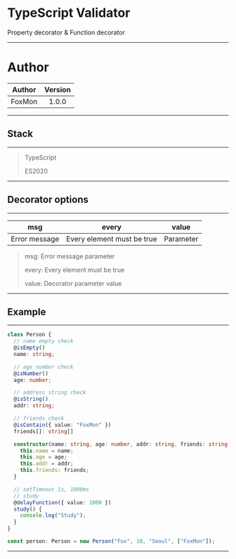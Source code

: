 # TypeScript Validator

Property decorator & Function decorator

---

# Author

| Author | Version |
| :----: | :-----: |
| FoxMon |  1.0.0  |

---

## Stack

---

> TypeScript
>
> ES2020

---

## Decorator options

---

|      msg      |           every            |   value   |
| :-----------: | :------------------------: | :-------: |
| Error message | Every element must be true | Parameter |

> msg: Error message parameter
>
> every: Every element must be true
>
> value: Decorator parameter value

---

## Example

---

```typescript
class Person {
  // name empty check
  @isEmpty()
  name: string;

  // age number check
  @isNumber()
  age: number;

  // address string check
  @isString()
  addr: string;

  // friends check
  @isContain({ value: "FoxMon" })
  friends[]: string[]

  constructor(name: string, age: number, addr: string, friends: string[]) {
    this.name = name;
    this.age = age;
    this.addr = addr;
    this.friends: friends;
  }

  // setTimeout 1s, 1000ms
  // study
  @delayFunction({ value: 1000 })
  study() {
    console.log("Study");
  }
}

const person: Person = new Person("Fox", 10, "Seoul", ["FoxMon"]);
```

---
